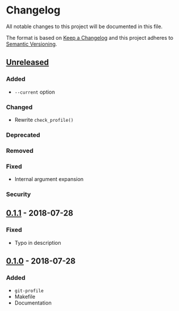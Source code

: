 # Changelog

All notable changes to this project will be documented in this file.

The format is based on [Keep a Changelog]
and this project adheres to [Semantic Versioning].


## [Unreleased]

### Added
- `--current` option

### Changed
- Rewrite `check_profile()`

### Deprecated

### Removed

### Fixed
- Internal argument expansion

### Security


## [0.1.1] - 2018-07-28

### Fixed
- Typo in description


## [0.1.0] - 2018-07-28

### Added
- `git-profile`
- Makefile
- Documentation


[Keep a Changelog]: http://keepachangelog.com/en/1.0.0/
[Semantic Versioning]: http://semver.org/spec/v2.0.0.html

[Unreleased]: https://github.com/aryelgois/git-profile/compare/v0.1.1...develop
[0.1.1]: https://github.com/aryelgois/git-profile/compare/v0.1.0...v0.1.1
[0.1.0]: https://github.com/aryelgois/git-profile/compare/7e6b88e221e3c2ad1fff65626c8aff9af6a2197e...v0.1.0
